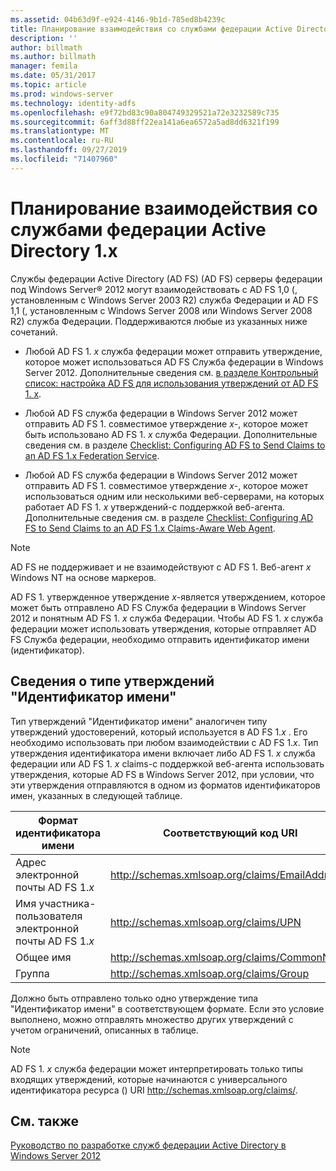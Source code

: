 ```yaml
---
ms.assetid: 04b63d9f-e924-4146-9b1d-785ed8b4239c
title: Планирование взаимодействия со службами федерации Active Directory 1.x
description: ''
author: billmath
ms.author: billmath
manager: femila
ms.date: 05/31/2017
ms.topic: article
ms.prod: windows-server
ms.technology: identity-adfs
ms.openlocfilehash: e9f72bd83c90a804749329521a72e3232589c735
ms.sourcegitcommit: 6aff3d88ff22ea141a6ea6572a5ad8dd6321f199
ms.translationtype: MT
ms.contentlocale: ru-RU
ms.lasthandoff: 09/27/2019
ms.locfileid: "71407960"
---
```

# <a name="planning-for-interoperability-with-ad-fs-1x"></a>Планирование взаимодействия со службами федерации Active Directory 1.x

Службы федерации Active Directory (AD FS) \(AD FS\) серверы федерации под Windows Server® 2012 могут взаимодействовать с AD FS 1,0 \(, установленным с Windows Server 2003 R2\) служба Федерации и AD FS 1,1 \(, установленным с Windows Server 2008 или Windows Server 2008 R2\) служба Федерации. Поддерживаются любые из указанных ниже сочетаний.  

-   Любой AD FS 1. *x* служба федерации может отправить утверждение, которое может использоваться AD FS Служба федерации в Windows Server 2012. Дополнительные сведения см. [в разделе Контрольный список: настройка AD FS для использования утверждений от AD FS 1. x](../../ad-fs/deployment/Checklist--Configuring-AD-FS--to-Consume-Claims-from-AD-FS-1.x.md).  

-   Любой AD FS служба федерации в Windows Server 2012 может отправить AD FS 1. совместимое утверждение *x*\-, которое может быть использовано AD FS 1. *x* служба Федерации. Дополнительные сведения см. в разделе [Checklist: Configuring AD FS to Send Claims to an AD FS 1.x Federation Service](../../ad-fs/deployment/Checklist--Configuring-AD-FS-to-Send-Claims-to-an-AD-FS-1.x-Federation-Service.md).  

-   Любой AD FS служба федерации в Windows Server 2012 может отправить AD FS 1. совместимое утверждение *x*\-, которое может использоваться одним или несколькими веб-серверами, на которых работает AD FS 1. *x* утверждений\-с поддержкой веб-агента. Дополнительные сведения см. в разделе [Checklist: Configuring AD FS to Send Claims to an AD FS 1.x Claims-Aware Web Agent](../../ad-fs/deployment/Checklist--Configuring-AD-FS-to-Send-Claims-to-an-AD-FS-1.x-Claims-Aware-Web-Agent.md).  

> [!NOTE]  
> AD FS не поддерживает и не взаимодействуют с AD FS 1. Веб-агент *x* Windows NT на основе маркеров.  

AD FS 1. утвержденное утверждение *x*\-является утверждением, которое может быть отправлено AD FS Служба федерации в Windows Server 2012 и понятным AD FS 1. *x* служба Федерации. Чтобы AD FS 1. *x* служба федерации может использовать утверждения, которые отправляет AD FS Служба федерации, необходимо отправить идентификатор имени \(идентификатор\).  

## <a name="understanding-the-name-id-claim-type"></a>Сведения о типе утверждений "Идентификатор имени"  
Тип утверждений "Идентификатор имени" аналогичен типу утверждений удостоверений, который используется в AD FS 1.*x* . Его необходимо использовать при любом взаимодействии с AD FS 1.*x*. Тип утверждения идентификатора имени включает либо AD FS 1. *x* служба федерации или AD FS 1. *x* claims\-с поддержкой веб-агента использовать утверждения, которые AD FS в Windows Server 2012, при условии, что эти утверждения отправляются в одном из форматов идентификаторов имен, указанных в следующей таблице.  


|      Формат идентификатора имени       |               Соответствующий код URI                |
|---------------------------|------------------------------------------------|
| Адрес электронной почты AD FS 1.*x* | http://schemas.xmlsoap.org/claims/EmailAddress |
|   Имя участника-пользователя электронной почты AD FS 1.*x*   |     http://schemas.xmlsoap.org/claims/UPN      |
|        Общее имя        |  http://schemas.xmlsoap.org/claims/CommonName  |
|           Группа           |    http://schemas.xmlsoap.org/claims/Group     |

Должно быть отправлено только одно утверждение типа "Идентификатор имени" в соответствующем формате. Если это условие выполнено, можно отправлять множество других утверждений с учетом ограничений, описанных в таблице.  

> [!NOTE]  
> AD FS 1. *x* служба федерации может интерпретировать только типы входящих утверждений, которые начинаются с универсального идентификатора ресурса \(\) URI http://schemas.xmlsoap.org/claims/.  

## <a name="see-also"></a>См. также
[Руководство по разработке служб федерации Active Directory в Windows Server 2012](AD-FS-Design-Guide-in-Windows-Server-2012.md)
